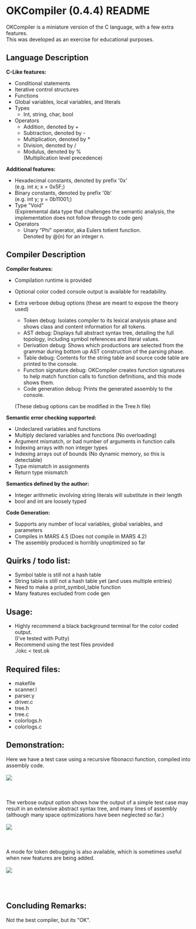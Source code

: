 # OKCompiler (0.4.4) README #

OKCompiler is a miniature version of the C language, with a few extra features.<br />
This was developed as an exercise for educational purposes.

## Language Description ##
__C-Like features:__
 - Conditional statements
 - Iterative control structures
 - Functions
 - Global variables, local variables, and literals
 - Types
   - Int, string, char, bool
 - Operators
   - Addition, denoted by +
   - Subtraction, denoted by -
   - Multiplication, denoted by *
   - Division, denoted by /
   - Modulus, denoted by %<br />
	(Multiplication level precedence) 

__Additional features:__<br />
 - Hexadecimal constants, denoted by prefix '0x'<br />
   (e.g. int x; x = 0x5F;)
 - Binary constants, denoted by prefix '0b'<br />
   (e.g. int y; y = 0b11001;)
 - Type "Void"<br />
   (Expiremental data type that challenges the semantic analysis, the  
    implementation does not follow through to code gen)
 - Operators
   - Unary "Phi" operator, aka Eulers totient function.<br />
     Denoted by @(n) for an integer n.
	
 
## Compiler Description ##
__Compiler features:__
 - Compilation runtime is provided
 - Optional color coded console output is available for readability.
 - Extra verbose debug options (these are meant to expose the theory used)
   - Token debug: Isolates compiler to its lexical analysis phase and shows
     class and content information for all tokens.
   - AST debug: Displays full abstract syntax tree, detailing the full topology,
     including symbol references and literal values.
   - Derivation debug: Shows which productions are selected from the grammar
     during bottom up AST construction of the parsing phase.
   - Table debug: Contents for the string table and source code table are 
     printed to the console. 
   - Function signature debug: OKCompiler creates function signatures to
     help match function calls to function definitions, and this mode shows them.  
   - Code generation debug: Prints the generated assembly to the console.

   (These debug options can be modified in the Tree.h file)
   
__Semantic error checking supported:__
 - Undeclared variables and functions
 - Multiply declared variables and functions (No overloading)
 - Argument mismatch, or bad number of arguments in function calls
 - Indexing arrays with non integer types
 - Indexing arrays out of bounds (No dynamic memory, so this is detectable)
 - Type mismatch in assignments
 - Return type mismatch

__Semantics defined by the author:__
 - Integer arithmetic involving string literals will substitute in their length 
 - bool and int are loosely typed
	
__Code Generation:__
 - Supports any number of local variables, global variables, and parameters
 - Compiles in MARS 4.5 (Does not compile in MARS 4.2)
 - The assembly produced is horribly unoptimized so far
	
## Quirks / todo list: ##
 - Symbol table is still not a hash table
 - String table is still not a hash table yet (and uses multiple entries)
 - Need to make a print_symbol_table function
 - Many features excluded from code gen
 
## Usage: ##
 - Highly recommend a black background terminal for the color coded output.<br />
	(I've tested with Putty)
 - Recommend using the test files provided<br />
	./okc < test.ok

## Required files: ##
 - makefile
 - scanner.l
 - parser.y
 - driver.c
 - tree.h
 - tree.c
 - colorlogs.h
 - colorlogs.c
  
## Demonstration: ##

Here we have a test case using a recursive fibonacci function, compiled into assembly code.
<br><br>
<img src="https://raw.githubusercontent.com/Otays/OkCompiler/master/imgs/8.png" />
<br><br><br><br>
The verbose output option shows how the output of a simple test case may result in an extensive abstract syntax tree, and many lines of assembly (although many space optimizations have been neglected so far.)
<br><br>
<img src="https://raw.githubusercontent.com/Otays/OkCompiler/master/imgs/2.gif" />
<br><br><br><br>
A mode for token debugging is also available, which is sometimes useful when new features are being added. 
<br><br>
<img src="https://raw.githubusercontent.com/Otays/OkCompiler/master/imgs/9.png" />


<br><br>
## Concluding Remarks: ##
Not the best compiler, but its "OK".
<br><br>



